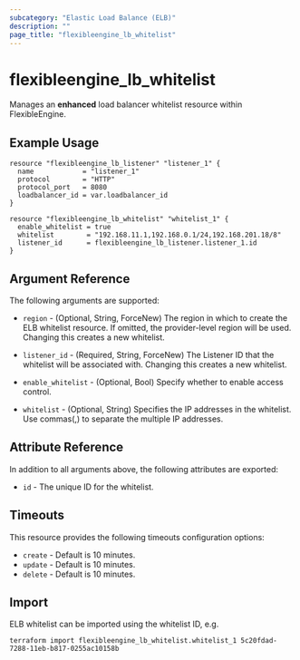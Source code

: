 ```yaml
---
subcategory: "Elastic Load Balance (ELB)"
description: ""
page_title: "flexibleengine_lb_whitelist"
---
```


# flexibleengine_lb_whitelist

Manages an **enhanced** load balancer whitelist resource within FlexibleEngine.

## Example Usage

```hcl
resource "flexibleengine_lb_listener" "listener_1" {
  name            = "listener_1"
  protocol        = "HTTP"
  protocol_port   = 8080
  loadbalancer_id = var.loadbalancer_id
}

resource "flexibleengine_lb_whitelist" "whitelist_1" {
  enable_whitelist = true
  whitelist        = "192.168.11.1,192.168.0.1/24,192.168.201.18/8"
  listener_id      = flexibleengine_lb_listener.listener_1.id
}
```

## Argument Reference

The following arguments are supported:

* `region` - (Optional, String, ForceNew) The region in which to create the ELB whitelist resource. If omitted, the
  provider-level region will be used. Changing this creates a new whitelist.

* `listener_id` - (Required, String, ForceNew) The Listener ID that the whitelist will be associated with. Changing this
  creates a new whitelist.

* `enable_whitelist` - (Optional, Bool) Specify whether to enable access control.

* `whitelist` - (Optional, String) Specifies the IP addresses in the whitelist. Use commas(,) to separate the multiple
  IP addresses.

## Attribute Reference

In addition to all arguments above, the following attributes are exported:

* `id` - The unique ID for the whitelist.

## Timeouts

This resource provides the following timeouts configuration options:

* `create` - Default is 10 minutes.
* `update` - Default is 10 minutes.
* `delete` - Default is 10 minutes.

## Import

ELB whitelist can be imported using the whitelist ID, e.g.

```shell
terraform import flexibleengine_lb_whitelist.whitelist_1 5c20fdad-7288-11eb-b817-0255ac10158b
```
